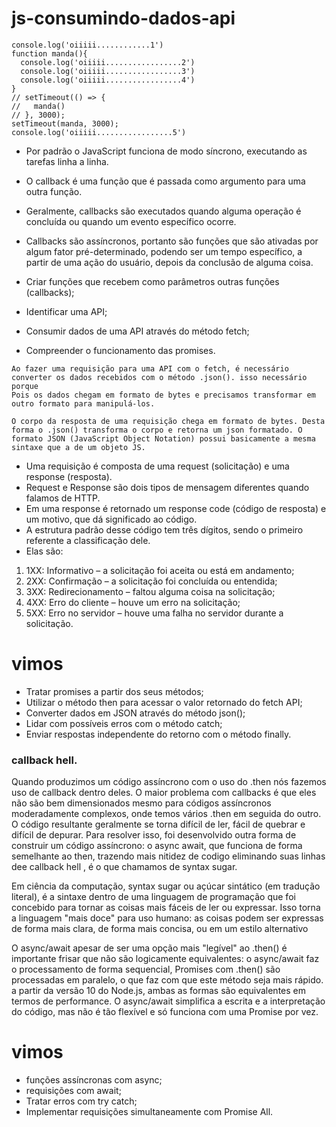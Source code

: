 # js-consumindo-dados-api
```
console.log('oiiiii............1')
function manda(){
  console.log('oiiiii.................2')
  console.log('oiiiii.................3')
  console.log('oiiiii.................4')
}
// setTimeout(() => {
//   manda()
// }, 3000);
setTimeout(manda, 3000);
console.log('oiiiii.................5')
```

- Por padrão o JavaScript funciona de modo síncrono, executando as tarefas linha a linha.
- O callback é uma função que é passada como argumento para uma outra função.
- Geralmente, callbacks são executados quando alguma operação é concluída ou quando um evento específico ocorre.
- Callbacks são assíncronos, portanto são funções que são ativadas por algum fator pré-determinado, podendo ser um tempo específico, a partir de uma ação do usuário, depois da conclusão de alguma coisa.


- Criar funções que recebem como parâmetros outras funções (callbacks);
- Identificar uma API;
- Consumir dados de uma API através do método fetch;
- Compreender o funcionamento das promises.

```
Ao fazer uma requisição para uma API com o fetch, é necessário converter os dados recebidos com o método .json(). isso necessário porque
Pois os dados chegam em formato de bytes e precisamos transformar em outro formato para manipulá-los.

O corpo da resposta de uma requisição chega em formato de bytes. Desta forma o .json() transforma o corpo e retorna um json formatado. O formato JSON (JavaScript Object Notation) possui basicamente a mesma sintaxe que a de um objeto JS.
```

- Uma requisição é composta de uma request (solicitação) e uma response (resposta).
- Request e Response são dois tipos de mensagem diferentes quando falamos de HTTP.
- Em uma response é retornado um response code (código de resposta) e um motivo, que dá significado ao código.
-  A estrutura padrão desse código tem três dígitos, sendo o primeiro referente a classificação dele.
-   Elas são:

1. 1XX: Informativo – a solicitação foi aceita ou está em andamento;
2. 2XX: Confirmação – a solicitação foi concluída ou entendida;
3. 3XX: Redirecionamento – faltou alguma coisa na solicitação;
4. 4XX: Erro do cliente – houve um erro na solicitação;
5. 5XX: Erro no servidor – houve uma falha no servidor durante a solicitação.

# vimos
- Tratar promises a partir dos seus métodos;
- Utilizar o método then para acessar o valor retornado do fetch API;
- Converter dados em JSON através do método json();
- Lidar com possíveis erros com o método catch;
- Enviar respostas independente do retorno com o método finally.


### callback hell.
 Quando produzimos um código assíncrono com o uso do .then nós fazemos uso de callback dentro deles.
 O maior problema com callbacks é que eles não são bem dimensionados mesmo para códigos assíncronos moderadamente complexos, onde temos vários .then em seguida do outro. O código resultante geralmente se torna difícil de ler, fácil de quebrar e difícil de depurar.
 Para resolver isso, foi desenvolvido outra forma de construir um código assíncrono: o async await, que funciona de forma semelhante ao then, trazendo mais nitidez de codigo eliminando suas linhas dee callback hell ,   é o que chamamos de syntax sugar.

 Em ciência da computação, syntax sugar ou açúcar sintático (em tradução literal), é a sintaxe dentro de uma linguagem de programação que foi concebido para tornar as coisas mais fáceis de ler ou expressar. Isso torna a linguagem "mais doce" para uso humano: as coisas podem ser expressas de forma mais clara, de forma mais concisa, ou em um estilo alternativo

 O async/await apesar de ser uma opção mais "legível" ao .then() é importante frisar que não são logicamente equivalentes:
 o async/await faz o processamento de forma sequencial, Promises com .then() são processadas em paralelo, o que faz com que este método seja mais rápido.
 a partir da versão 10 do Node.js, ambas as formas são equivalentes em termos de performance.
 O async/await simplifica a escrita e a interpretação do código, mas não é tão flexível e só funciona com uma Promise por vez.
# vimos
- funções assíncronas com async;
- requisições com await;
- Tratar erros com try catch;
- Implementar requisições simultaneamente com Promise All.

